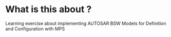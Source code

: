# What is this about ?
Learning exercise about implementing AUTOSAR BSW Models for Definition and Configuration with MPS
